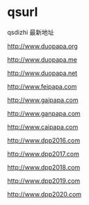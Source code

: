 # qsurl
qsdizhi
最新地址

http://www.duopapa.org

http://www.duopapa.me

http://www.duopapa.net

http://www.feipapa.com

http://www.gaipapa.com

http://www.ganpapa.com

http://www.caipapa.com

http://www.dpp2016.com

http://www.dpp2017.com

http://www.dpp2018.com

http://www.dpp2019.com

http://www.dpp2020.com

